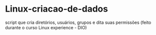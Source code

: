 # Linux-criacao-de-dados
script que cria diretórios, usuários, grupos e dita suas permissões (feito durante o curso Linux experience - DIO)
